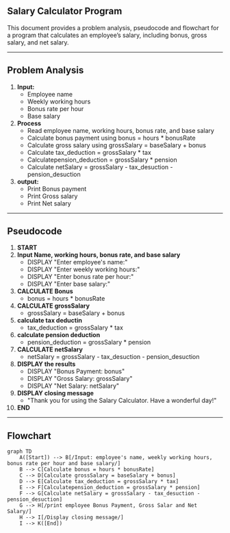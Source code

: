 ## Salary Calculator Program

This document provides a problem analysis, pseudocode and flowchart for a program that calculates an employee’s salary, including bonus, gross salary, and net salary.

---
## Problem Analysis
1. **Input:**
    - Employee name
    - Weekly working hours
    - Bonus rate per hour
    - Base salary
2. **Process**
    - Read employee name, working hours, bonus rate, and base salary
    - Calculate bonus payment using bonus = hours * bonusRate
    - Calculate gross salary using grossSalary = baseSalary + bonus
    - Calculate tax_deduction = grossSalary * tax
    - Calculatepension_deduction = grossSalary * pension
    - Calculate netSalary = grossSalary - tax_desuction - pension_desuction
3. **output:**
    - Print Bonus payment
    - Print Gross salary
    - Print Net salary
---

## Pseudocode

1. **START**
2. **Input Name, working hours, bonus rate, and base salary**
    - DISPLAY "Enter employee's name:"
    - DISPLAY "Enter weekly working hours:"
    - DISPLAY "Enter bonus rate per hour:"
    - DISPLAY "Enter base salary:"
3. **CALCULATE Bonus**
    - bonus = hours * bonusRate
4. **CALCULATE grossSalary**
    - grossSalary = baseSalary + bonus
5. **calculate tax deductin**
    - tax_deduction = grossSalary * tax
6. **calculate pension deduction**
    - pension_deduction = grossSalary * pension
5. **CALCULATE netSalary**
    - netSalary = grossSalary - tax_desuction - pension_desuction
6. **DISPLAY the results**
    - DISPLAY "Bonus Payment: bonus"
    - DISPLAY "Gross Salary: grossSalary"
    - DISPLAY "Net Salary: netSalary"
7. **DISPLAY closing message**
    - "Thank you for using the Salary Calculator. Have a wonderful day!"
9. **END**

---

## Flowchart

```mermaid
graph TD
    A([Start]) --> B[/Input: employee's name, weekly working hours, bonus rate per hour and base salary/]
    B --> C[Calculate bonus = hours * bonusRate]
    C --> D[Calculate grossSalary = baseSalary + bonus]
    D --> E[Calculate tax_deduction = grossSalary * tax]
    E --> F[Calculatepension_deduction = grossSalary * pension]
    F --> G[Calculate netSalary = grossSalary - tax_desuction - pension_desuction]
    G --> H[/print employee Bonus Payment, Gross Salar and Net Salary/]
    H --> I[/Display closing message/]
    I --> K([End])

    

